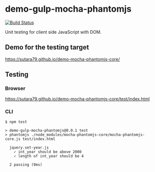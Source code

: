 # demo-gulp-mocha-phantomjs

[![Build Status](https://travis-ci.org/sutara79/demo-mocha-phantomjs-core.svg?branch=master)](https://travis-ci.org/sutara79/demo-mocha-phantomjs-core)

Unit testing for client side JavaScript with DOM.

## Demo for the testing target
https://sutara79.github.io/demo-mocha-phantomjs-core/

## Testing
### Browser
https://sutara79.github.io/demo-mocha-phantomjs-core/test/index.html

### CLI
```
$ npm test

> demo-gulp-mocha-phantomjs@0.0.1 test
> phantomjs ./node_modules/mocha-phantomjs-core/mocha-phantomjs-core.js test/index.html

  jquery.set-year.js
    ✓ int_year should be above 2000
    ✓ length of int_year should be 4

  2 passing (9ms)
```